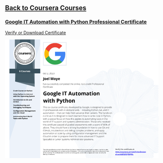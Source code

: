 ## [Back to Coursera Courses](/README.md)
### [Google IT Automation with Python Professional Certificate](https://www.coursera.org/professional-certificates/google-it-automation)
[Verify or Download Certificate](https://www.coursera.org/account/accomplishments/professional-cert/Z8PZKQV55JEC)

![](Google-IT-Automation-with-Python.png)